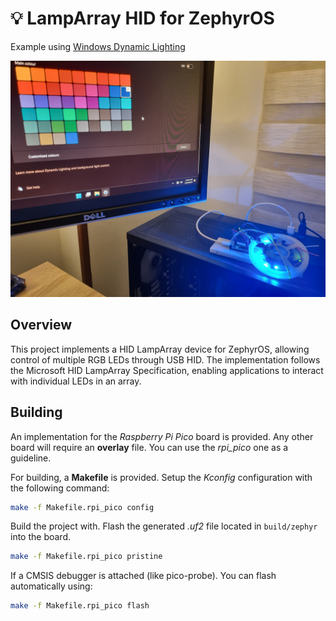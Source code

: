 # 💡 LampArray HID for ZephyrOS

Example using [Windows Dynamic Lighting](https://learn.microsoft.com/en-us/windows-hardware/design/component-guidelines/dynamic-lighting-devices)

![Demo](docs/demo.jpg)

## Overview
This project implements a HID LampArray device for ZephyrOS, allowing control of multiple RGB LEDs through USB HID. The implementation follows the Microsoft HID LampArray Specification, enabling applications to interact with individual LEDs in an array.

## Building
An implementation for the _Raspberry Pi Pico_ board is provided. Any other board will require an **overlay** file. You can use the _rpi_pico_ one as a guideline.

For building, a **Makefile** is provided.
Setup the _Kconfig_ configuration with the following command:

```sh
make -f Makefile.rpi_pico config
```

Build the project with. Flash the generated _.uf2_ file located in `build/zephyr` into the board.

```sh
make -f Makefile.rpi_pico pristine
```

If a CMSIS debugger is attached (like pico-probe). You can flash automatically using:

```sh
make -f Makefile.rpi_pico flash
```